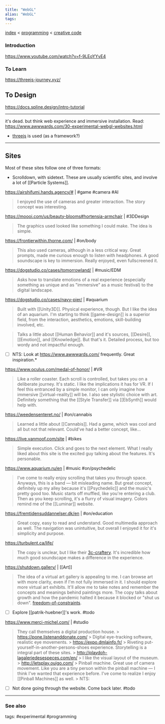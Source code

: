 ```yaml
---
title: "WebGL"
alias: "WebGL"
tags: 
---
```


[index](/.md) < [programming](1-programming.md) < [creative code](creative-code.md)

### Introduction
https://www.youtube.com/watch?v=f-9LEoYYvE4

### To Learn 
https://threejs-journey.xyz/


## To Design 
https://docs.spline.design/intro-tutorial

---

it's dead. but think web experience and immersive installation.
Read: https://www.awwwards.com/30-experimental-webgl-websites.html
- [threejs](threejs.md) is used (as a framework?)
----
## Sites
Most of these sites follow one of three formats:
- Scrolldown, with sidetext. These are usually scientific sites, and involve a lot of [[Particle Systems]].

https://airshifumi.hands.agency/# | #game #camera #AI 
> I enjoyed the use of cameras and greater interaction. The story concept was interesting.

https://moooi.com/us/beauty-blooms#hortensia-armchair | #3DDesign
> The graphics used looked like something I could make. The idea is simple. 

https://frontierwithin.thorne.com/ | #on/body 
> This also used cameras, although in a less critical way. Great prompts, made me curious enough to listen with headphones. A good soundscape is key to immersion. Really enjoyed, even fullscreened it. 

https://dogstudio.co/cases/tomorrowland/ | #music/EDM
> Asks how to translate emotions of a real experience (especially something as unique and as "immersive" as a music festival) to the digital landscape. 

https://dogstudio.co/cases/navy-pier/ | #aquarium
> Built with [[Unity3D]]. Physical experience, though. But I like the idea of an aquarium. I'm starting to think [[game-design]] is a superior field, from the interaction, aesthetics, emotions, skill-building involved, etc. 

> Talks a little about [[Human Behavior]] and it's sources, [[Desire]], [[Emotion]], and [[Knowledge]]. But that's it. Detailed process, but too wordy and not impactful enough. 

- [ ] NTS: Look at https://www.awwwards.com/ frequently. Great inspiration.*

https://www.oculus.com/medal-of-honor/ | #VR
> Like a roller coaster. Each scroll is controlled, but takes you on a deliberate journey. It's static. I like the implications it has for VR. If I feel this entranced by a simple monitor, I can only imagine how immersive [[virtual-reality]] will be. I also see stylistic choice with art. Definitely something that the [[Style Transfer]] via [[EbSynth]] would help with. 

https://weedensenteret.no/ | #on/cannabis
> Learned a little about [[Cannabis]]. Had a game, which was cool and all but not that relevant. Could've had a better concept, like...

https://live.vanmoof.com/site | #bikes
> Simple execution. Click and goes to the next element. What I really liked about this site is the excited guy talking about the features. It's personable. 

https://www.aquarium.ru/en | #music #on/psychedelic
> I've come to really enjoy scrolling that takes you through space. Anyways, this is a band — bit misleading name. But great concept, definitely up my alley because it's [[Psychedelic]] and the music's pretty good too. Music starts off muffled, like you're entering a club. Then as you keep scrolling, it's a flurry of visual imagery. Colors remind me of the [[Luminar]] website. 

https://fremtidensuddannelser.dk/en | #on/education
> Great copy, easy to read and understand. Good multimedia approach as well. The navigation was unintuitive, but overall I enjoyed it for it's simplicity and purpose. 

https://turbulent.ca/life/
> The copy is unclear, but I like their [3c-craftery](3c-craftery.md). It's incredible how much good soundscape makes a difference in the experience. 

https://shutdown.gallery/ | [[Art]]
> The idea of a virtual art gallery is appealing to me. I can browse art with more clarity, even if I'm not fully immersed in it. I should explore more virtual art exhibits. It'll allow me to take notes and remember the concepts and meanings behind paintings more. 
> The copy talks about growth and how the pandemic halted it because it blocked or "shut us down". [freedom-of-constraints](freedom-of-constraints.md). 
- [ ] Explore [[patrik-huebner]]'s work. #todo

https://www.merci-michel.com/ | #studio
> They call themselves a digital production house.
	> https://pone.listenanddonate.com/ 
		> Digital eye-tracking software, realistic eye movements. 
	> https://expo.dmlainfo.fr/
		> Riveting put-yourself-in-another-persons-shoes experience. Storytelling is a integral part of these sites. 
	> http://playdoh-lagaleriedesespeces.com/en/
		> I like the visual layout of the museum.
	> http://letsplay.ouigo.com/
		> Pinball machine. Great use of camera movement. Like you are a tiny person within the pinball machine — I think I've wanted that experience before. I've come to realize I enjoy [[Pinball Machines]] as well. 
	> NTS: 
- [ ] Not done going through the website. Come back later. #todo 

-------------
### See also

 tags: #experimental #programming